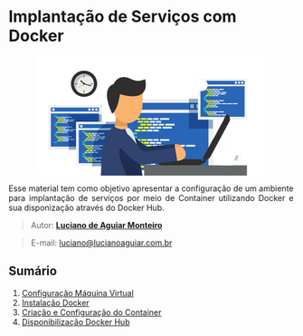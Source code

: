 
# Implantação de Serviços com Docker
<p align="center"><img src="manuscript/images/development-software.png"  width="400" height="211" align="middle"/></p>

<p align="justify">Esse material tem como objetivo apresentar a configuração de um ambiente para implantação de serviços por meio de Container utilizando Docker e sua disponização através do Docker Hub.</p>

> Autor: **[Luciano de Aguiar Monteiro](https://github.com/lucianoaguiarthe)**

> E-mail: luciano@lucianoaguiar.com.br

## Sumário


1. [Configuração Máquina Virtual](manuscript/Instalacao-VM.md)
2. [Instalação Docker](manuscript/Instalacao-Docker.md)
3. [Criação e Configuração do Container](manuscript/Configuracao-Docker.md)
4. [Disponibilização Docker Hub](manuscript/Configuração-DockerHuber.md)